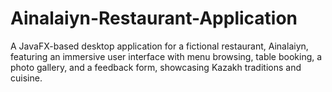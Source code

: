 # Ainalaiyn-Restaurant-Application
A JavaFX-based desktop application for a fictional restaurant, Ainalaiyn, featuring an immersive user interface with menu browsing, table booking, a photo gallery, and a feedback form, showcasing Kazakh traditions and cuisine.
